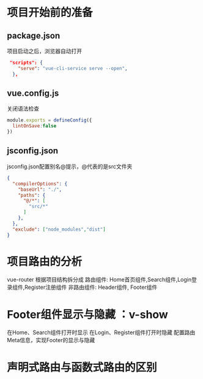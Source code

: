 # 项目开始前的准备
## package.json
项目启动之后，浏览器自动打开
``` json
 "scripts": {
    "serve": "vue-cli-service serve --open",
  },
```

## vue.config.js
关闭语法检查
``` javascript
module.exports = defineConfig({
  lintOnSave:false
})
```

## jsconfig.json
jsconfig.json配置别名@提示，@代表的是src文件夹
```json
{
  "compilerOptions": {
    "baseUrl": "./",
    "paths": {
      "@/*": [
        "src/*"
      ]
    },
  },
  "exclude": ["node_modules","dist"]
}
```

# 项目路由的分析
vue-router
根据项目结构拆分成
路由组件: Home首页组件,Search组件,Login登录组件,Register注册组件
非路由组件: Header组件, Footer组件



# Footer组件显示与隐藏 ：v-show
  在Home、Search组件打开时显示
  在Login、Register组件打开时隐藏
  配置路由Meta信息，实现Footer的显示与隐藏


# 声明式路由与函数式路由的区别















